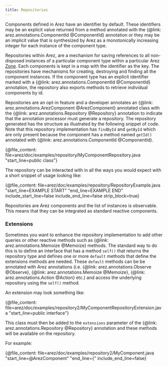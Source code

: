 ```yaml
---
title: Repositories
---
```


Components defined in Arez have an identifier by default. These identifiers may be an explicit value returned
from a method annotated with the {@link: arez.annotations.ComponentId @ComponentId} annotation or they may be an
implicit value that is synthesized by Arez as a monotonically increasing integer for each instance of the component
type.

Repositories within Arez, are a mechanism for saving references to all non-disposed instances of a particular
component type within a particular Arez [Zone](zones.md). Each components is kept in a map with the identifier as
the key. The repositories have mechanisms for creating, destroying and finding all the component instances. If
the component type has an explicit identifier marked with a {@link: arez.annotations.ComponentId @ComponentId} annotation, the
repository also exports methods to retrieve individual components by id.

Repositories are an opt-in feature and a developer annotates an {@link: arez.annotations.ArezComponent @ArezComponent} annotated class
with the {@link: arez.annotations.Repository @Repository} annotation to indicate that the annotation processor must generate a
repository. The repository generated has the structure as illustrated by the following snippet of code. Note that
this repository implementation has `findById` and `getById` which are only present because the component has a method
named `getId()` annotated with {@link: arez.annotations.ComponentId @ComponentId}.

{@file_content: file=arez/doc/examples/repository/MyComponentRepository.java "start_line=public class"}

The repository can be interacted with in all the ways you would expect with a short snippet of usage looking
like:

{@file_content: file=arez/doc/examples/repository/RepositoryExample.java "start_line=EXAMPLE START" "end_line=EXAMPLE END" include_start_line=false include_end_line=false strip_block=true}

Repositories are Arez components and the list of instances is observable. This means that they can be integrated
as standard reactive components.

### Extensions

Sometimes you want to enhance the repository implementation to add other queries or other reactive methods
such as {@link: arez.annotations.Memoize @Memoize} methods. The standard way to do this is to define an interface that
has a method `self()` that returns the repository type and defines one or more `default` methods that define the
extensions methods are needed. These `default` methods can be be annotated with Arez annotations (i.e.
{@link: arez.annotations.Observe @Observe}, {@link: arez.annotations.Memoize @Memoize},
{@link: arez.annotations.Action @Action} etc.) and access the underlying repository using the `self()` method.

An extension may look something like:

{@file_content: file=arez/doc/examples/repository2/MyComponentRepositoryExtension.java "start_line=public interface"}

This class must then be added to the `extensions` parameter of the {@link: arez.annotations.Repository @Repository}
annotation and these methods will be available on the repository.

For example:

{@file_content: file=arez/doc/examples/repository2/MyComponent.java "start_line=@ArezComponent" "end_line={" include_end_line=false}
